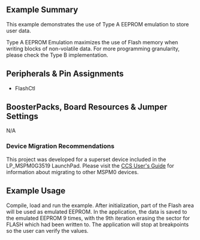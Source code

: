 
## Example Summary

This example demonstrates the use of Type A EEPROM emulation to store user data.

Type A EEPROM Emulation maximizes the use of Flash memory when writing blocks of non-volatile data.
For more programming granularity, please check the Type B implementation.

## Peripherals & Pin Assignments
- FlashCtl

## BoosterPacks, Board Resources & Jumper Settings
N/A


### Device Migration Recommendations
This project was developed for a superset device included in the LP_MSPM0G3519 LaunchPad. Please
visit the [CCS User's Guide](https://software-dl.ti.com/msp430/esd/MSPM0-SDK/latest/docs/english/tools/ccs_ide_guide/doc_guide/doc_guide-srcs/ccs_ide_guide.html#non-sysconfig-compatible-project-migration)
for information about migrating to other MSPM0 devices.

## Example Usage

Compile, load and run the example.
After initialization, part of the Flash area will be used as emulated EEPROM.
In the application, the data is saved to the emulated EEPROM 9 times, with the 
9th iteration erasing the sector for FLASH which had been written to.
The application will stop at breakpoints so the user can verify the values.

